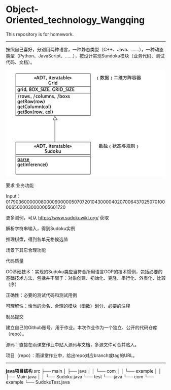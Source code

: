 # Object-Oriented_technology_Wangqing
This repository is for homework.

---

按照自己喜好，分别用两种语言，一种静态类型（C++、Java、……），一种动态类型（Python、JavaScript、……），按设计实现Sundoku模块（业务代码、测试代码、文档）。    


![alt text](image.png)

要求
业务功能

Input：017903600000080000900000507072010430000402070064370250701000065000030000005601720 

更多测例，可从 https://www.sudokuwiki.org/ 获取

解析字符串输入，得到Sudoku实例

推理棋盘，得到各单元格候选值

场景下其它合理功能

代码质量

OO基础技术：实现的Sudoku类应当符合所用语言OOP的技术惯例，包括必要的基础技术方法，包括并不限于：对象创建、初始化、克隆、串行化、外表化、比较（序）

正确性：必要的测试代码和测试用例

可理解性：恰当的命名、合理的模块（函数）划分、必要的注释

制品提交

建立自己的Github账号，用于作业。本次作业作为一个独立、公开的代码仓库（repo）。

源码：直接在雨课堂作业中贴入源码与文档，多源文件可合并贴入。

项目（repo）：雨课堂作业中，给出repo对应branch或tag的URL。

---
**java项目结构**
src
├── main
│   ├── java
│   │   └── com
│   │       └── example
│   │           ├── Main.java
│   │           └── Sudoku.java
└── test
    └── java
        └── com
            └── example
                └── SudokuTest.java